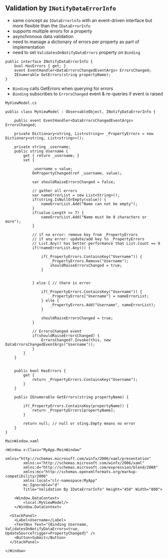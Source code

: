 ## Validation by `INotifyDataErrorInfo`
* same concept as `IDataErrorlnfo` with an event-driven interface but more flexible than the `IDataErrorInfo`
* supports multiple errors for a property
* asynchronous data validation
* need to manage a dictionary of errors per property as part of implementation
* need to set `ValidatesOnNotifyDataErrors` property on `Binding`
```
public interface INotifyDataErrorInfo {    
    bool HasErrors { get; }
    event EventHandler<DataErrorsChangedEventArgs> ErrorsChanged;
    IEnumerable GetErrors(string propertyName);
}
```
* `Binding` calls GetErrors when querying for errors
* `Binding` subscribes to `ErrorsChanged` event & re-queries if event is raised 

`MyViewModel.cs`
```
public class MyViewModel : ObservableObject, INotifyDataErrorInfo {

	public event EventHandler<DataErrorsChangedEventArgs> ErrorsChanged;

	private Dictionary<string, List<string>> _PropertyErrors = new Dictionary<string, List<string>>();

	private string _username;
	public string Username {
		get { return _username; }
		set {

			_username = value;
			OnPropertyChanged(ref _username, value);

			var shouldRaiseErrorsChanged = false;

			// gather all errors
			var nameErrorList = new List<String>();
			if(string.IsNullOrEmpty(value)) {
				nameErrorList.Add("Name can not be empty");
			}
			if(value.Length <= 7) {
				nameErrorList.Add("Name must be 8 characters or more");
			}

			// if no error: remove key from _PropertyErrors
			// if any error: update/add key to _PropertyErrors
			// List.Any() has better performance that List.Count == 0
			if(!nameErrorList.Any()) {

				if(_PropertyErrors.ContainsKey("Username")) {
					_PropertyErrors.Remove("Username");
					shouldRaiseErrorsChanged = true;
				}


			} else { // there is error

				if(_PropertyErrors.ContainsKey("Username")) {
					_PropertyErrors["Username"] = nameErrorList;
				} else {
					_PropertyErrors.Add("Username", nameErrorList);
				}

				shouldRaiseErrorsChanged = true;
			}

			// ErrorsChanged event
			if(shouldRaiseErrorsChanged) {
				ErrorsChanged?.Invoke(this, new DataErrorsChangedEventArgs("Username"));
			}
		}
	}


	public bool HasErrors {
		get {
			return _PropertyErrors.ContainsKey("Username");
		}
	}

	public IEnumerable GetErrors(string propertyName) {

		if(_PropertyErrors.ContainsKey(propertyName)) {
			return _PropertyErrors[propertyName];
		}

		return null; // null or sting.Empty means no error
	}
}
```

`MainWindow.xaml`
```
<Window x:Class="MyApp.MainWindow"
        xmlns="http://schemas.microsoft.com/winfx/2006/xaml/presentation"
        xmlns:x="http://schemas.microsoft.com/winfx/2006/xaml"
        xmlns:d="http://schemas.microsoft.com/expression/blend/2008"
        xmlns:mc="http://schemas.openxmlformats.org/markup-compatibility/2006"
        xmlns:local="clr-namespace:MyApp"
        mc:Ignorable="d"
        Title="Validation By IDataErrorInfo" Height="450" Width="800">
		
    <Window.DataContext>
        <local:MyViewModel/>
    </Window.DataContext>

  <StackPanel>
    <Label>Username</Label>
    <TextBox Text="{Binding Username, ValidatesOnNotifyDataErrors=true, UpdateSourceTrigger=PropertyChanged}" />
    <Button>Submit</Button>
  </StackPanel>

</Window>
```
